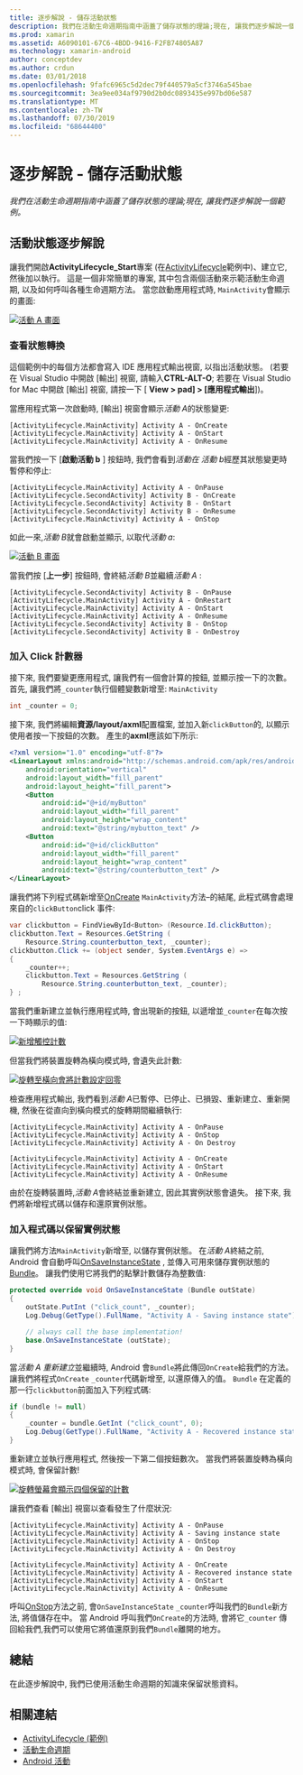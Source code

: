 ```yaml
---
title: 逐步解說 - 儲存活動狀態
description: 我們在活動生命週期指南中涵蓋了儲存狀態的理論;現在, 讓我們逐步解說一個範例。
ms.prod: xamarin
ms.assetid: A6090101-67C6-4BDD-9416-F2FB74805A87
ms.technology: xamarin-android
author: conceptdev
ms.author: crdun
ms.date: 03/01/2018
ms.openlocfilehash: 9fafc6965c5d2dec79f440579a5cf3746a545bae
ms.sourcegitcommit: 3ea9ee034af9790d2b0dc0893435e997bd06e587
ms.translationtype: MT
ms.contentlocale: zh-TW
ms.lasthandoff: 07/30/2019
ms.locfileid: "68644400"
---
```

# <a name="walkthrough---saving-the-activity-state"></a>逐步解說 - 儲存活動狀態

_我們在活動生命週期指南中涵蓋了儲存狀態的理論;現在, 讓我們逐步解說一個範例。_

## <a name="activity-state-walkthrough"></a>活動狀態逐步解說

讓我們開啟**ActivityLifecycle_Start**專案 (在[ActivityLifecycle](https://docs.microsoft.com/samples/xamarin/monodroid-samples/activitylifecycle)範例中)、建立它, 然後加以執行。 這是一個非常簡單的專案, 其中包含兩個活動來示範活動生命週期, 以及如何呼叫各種生命週期方法。 當您啟動應用程式時, `MainActivity`會顯示的畫面:

[![活動 A 畫面](saving-state-images/01-activity-a-sml.png)](saving-state-images/01-activity-a.png#lightbox)

### <a name="viewing-state-transitions"></a>查看狀態轉換

這個範例中的每個方法都會寫入 IDE 應用程式輸出視窗, 以指出活動狀態。 (若要在 Visual Studio 中開啟 [輸出] 視窗, 請輸入**CTRL-ALT-O**; 若要在 Visual Studio for Mac 中開啟 [輸出] 視窗, 請按一下 [ **View > pad] > [應用程式輸出**])。

當應用程式第一次啟動時, [輸出] 視窗會顯示*活動 A*的狀態變更: 

```shell
[ActivityLifecycle.MainActivity] Activity A - OnCreate
[ActivityLifecycle.MainActivity] Activity A - OnStart
[ActivityLifecycle.MainActivity] Activity A - OnResume
```

當我們按一下 [**啟動活動 b** ] 按鈕時, 我們會看到*活動在* *活動 b*經歷其狀態變更時暫停和停止: 

```shell
[ActivityLifecycle.MainActivity] Activity A - OnPause
[ActivityLifecycle.SecondActivity] Activity B - OnCreate
[ActivityLifecycle.SecondActivity] Activity B - OnStart
[ActivityLifecycle.SecondActivity] Activity B - OnResume
[ActivityLifecycle.MainActivity] Activity A - OnStop
```

如此一來,*活動 B*就會啟動並顯示, 以取代*活動 a*: 

[![活動 B 畫面](saving-state-images/02-activity-b-sml.png)](saving-state-images/02-activity-b.png#lightbox)

當我們按 [**上一步**] 按鈕時, 會終結*活動 B*並繼續*活動 A* : 

```shell
[ActivityLifecycle.SecondActivity] Activity B - OnPause
[ActivityLifecycle.MainActivity] Activity A - OnRestart
[ActivityLifecycle.MainActivity] Activity A - OnStart
[ActivityLifecycle.MainActivity] Activity A - OnResume
[ActivityLifecycle.SecondActivity] Activity B - OnStop
[ActivityLifecycle.SecondActivity] Activity B - OnDestroy
```
### <a name="adding-a-click-counter"></a>加入 Click 計數器

接下來, 我們要變更應用程式, 讓我們有一個會計算的按鈕, 並顯示按一下的次數。 首先, 讓我們將`_counter`執行個體變數新增至: `MainActivity`

```csharp
int _counter = 0;
```

接下來, 我們將編輯**資源/layout/axml**配置檔案, 並加入新`clickButton`的, 以顯示使用者按一下按鈕的次數。 產生的**axml**應該如下所示: 

```xml
<?xml version="1.0" encoding="utf-8"?>
<LinearLayout xmlns:android="http://schemas.android.com/apk/res/android"
    android:orientation="vertical"
    android:layout_width="fill_parent"
    android:layout_height="fill_parent">
    <Button
        android:id="@+id/myButton"
        android:layout_width="fill_parent"
        android:layout_height="wrap_content"
        android:text="@string/mybutton_text" />
    <Button
        android:id="@+id/clickButton"
        android:layout_width="fill_parent"
        android:layout_height="wrap_content"
        android:text="@string/counterbutton_text" />
</LinearLayout>
```

讓我們將下列程式碼新增至[OnCreate](xref:Android.App.Activity.OnCreate*) `MainActivity`方法&ndash;的結尾, 此程式碼會處理來自的`clickButton`click 事件:

```csharp
var clickbutton = FindViewById<Button> (Resource.Id.clickButton);
clickbutton.Text = Resources.GetString (
    Resource.String.counterbutton_text, _counter);
clickbutton.Click += (object sender, System.EventArgs e) =>
{
    _counter++;
    clickbutton.Text = Resources.GetString (
        Resource.String.counterbutton_text, _counter);
} ;
```

當我們重新建立並執行應用程式時, 會出現新的按鈕, 以遞增並`_counter`在每次按一下時顯示的值:

[![新增觸控計數](saving-state-images/03-touched-sml.png)](saving-state-images/03-touched.png#lightbox)

但當我們將裝置旋轉為橫向模式時, 會遺失此計數:

[![旋轉至橫向會將計數設定回零](saving-state-images/05-rotate-nosave-sml.png)](saving-state-images/05-rotate-nosave.png#lightbox)

檢查應用程式輸出, 我們看到*活動 A*已暫停、已停止、已損毀、重新建立、重新開機, 然後在從直向到橫向模式的旋轉期間繼續執行: 

```shell
[ActivityLifecycle.MainActivity] Activity A - OnPause
[ActivityLifecycle.MainActivity] Activity A - OnStop
[ActivityLifecycle.MainActivity] Activity A - On Destroy

[ActivityLifecycle.MainActivity] Activity A - OnCreate
[ActivityLifecycle.MainActivity] Activity A - OnStart
[ActivityLifecycle.MainActivity] Activity A - OnResume
```

由於在旋轉裝置時,*活動 A*會終結並重新建立, 因此其實例狀態會遺失。 接下來, 我們將新增程式碼以儲存和還原實例狀態。

### <a name="adding-code-to-preserve-instance-state"></a>加入程式碼以保留實例狀態

讓我們將方法`MainActivity`新增至, 以儲存實例狀態。 在*活動 A*終結之前, Android 會自動呼叫[OnSaveInstanceState](xref:Android.App.Activity.OnSaveInstanceState*) , 並傳入可用來儲存實例狀態的[Bundle](xref:Android.OS.Bundle)。 讓我們使用它將我們的點擊計數儲存為整數值:

```csharp
protected override void OnSaveInstanceState (Bundle outState)
{
    outState.PutInt ("click_count", _counter);
    Log.Debug(GetType().FullName, "Activity A - Saving instance state");

    // always call the base implementation!
    base.OnSaveInstanceState (outState);    
}
```

當*活動 A 重新建立*並繼續時, Android 會`Bundle`將此傳回`OnCreate`給我們的方法。 讓我們將程式`OnCreate` `_counter`代碼新增至, 以還原傳入的值。 `Bundle` 在定義的那一行`clickbutton`前面加入下列程式碼: 

```csharp
if (bundle != null)
{
    _counter = bundle.GetInt ("click_count", 0);
    Log.Debug(GetType().FullName, "Activity A - Recovered instance state");
}
```

重新建立並執行應用程式, 然後按一下第二個按鈕數次。 當我們將裝置旋轉為橫向模式時, 會保留計數!

[![旋轉螢幕會顯示四個保留的計數](saving-state-images/06-rotate-save-sml.png)](saving-state-images/06-rotate-save.png#lightbox)

讓我們查看 [輸出] 視窗以查看發生了什麼狀況:

```shell
[ActivityLifecycle.MainActivity] Activity A - OnPause
[ActivityLifecycle.MainActivity] Activity A - Saving instance state
[ActivityLifecycle.MainActivity] Activity A - OnStop
[ActivityLifecycle.MainActivity] Activity A - On Destroy

[ActivityLifecycle.MainActivity] Activity A - OnCreate
[ActivityLifecycle.MainActivity] Activity A - Recovered instance state
[ActivityLifecycle.MainActivity] Activity A - OnStart
[ActivityLifecycle.MainActivity] Activity A - OnResume
```

呼叫[OnStop](xref:Android.App.Activity.OnStop)方法之前, 會`OnSaveInstanceState` `_counter`呼叫我們的`Bundle`新方法, 將值儲存在中。 當 Android 呼叫我們`OnCreate`的方法時, 會將它`_counter` 傳回給我們,我們可以使用它將值還原到我們`Bundle`離開的地方。

## <a name="summary"></a>總結

在此逐步解說中, 我們已使用活動生命週期的知識來保留狀態資料。

## <a name="related-links"></a>相關連結

- [ActivityLifecycle (範例)](https://docs.microsoft.com/samples/xamarin/monodroid-samples/activitylifecycle)
- [活動生命週期](~/android/app-fundamentals/activity-lifecycle/index.md)
- [Android 活動](xref:Android.App.Activity)
